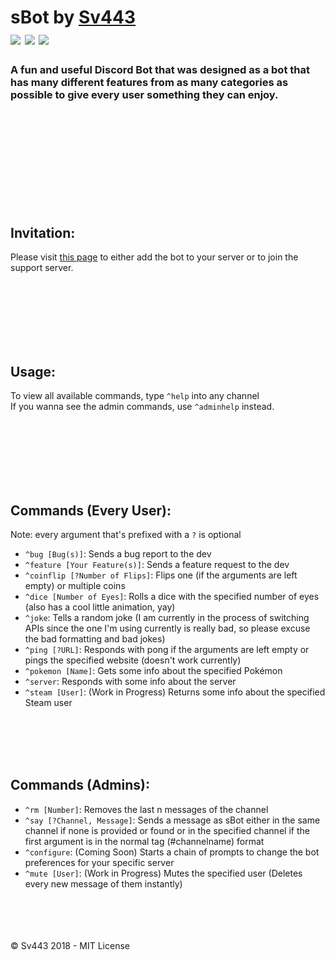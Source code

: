 # sBot by [Sv443](https://sv443.net/)<br>[![](https://img.shields.io/github/license/Sv443/CloudflareDUC.svg?style=flat-square)](https://github.com/Sv443/CloudflareDUC/blob/master/LICENSE) [![](https://img.shields.io/github/issues/Sv443/CloudflareDUC.svg?style=flat-square)](https://github.com/Sv443/CloudflareDUC/issues) [![](https://img.shields.io/github/stars/Sv443/CloudflareDUC.svg?style=flat-square)](https://github.com/Sv443/CloudflareDUC/)
### A fun and useful Discord Bot that was designed as a bot that has many different features from as many categories as possible to give every user something they can enjoy.

<br><br><br><br><br><br><br><br><br>

## Invitation:
Please visit [this page](https://sv443.net/r/sBot) to either add the bot to your server or to join the support server.

<br><br><br><br><br><br>

## Usage:
To view all available commands, type `^help` into any channel<br>
If you wanna see the admin commands, use `^adminhelp` instead.

<br><br><br><br><br><br>

## Commands (Every User):

Note: every argument that's prefixed with a `?` is optional

- `^bug [Bug(s)]`: Sends a bug report to the dev
- `^feature [Your Feature(s)]`: Sends a feature request to the dev
- `^coinflip [?Number of Flips]`: Flips one (if the arguments are left empty) or multiple coins
- `^dice [Number of Eyes]`: Rolls a dice with the specified number of eyes (also has a cool little animation, yay)
- `^joke`: Tells a random joke (I am currently in the process of switching APIs since the one I'm using currently is really bad, so please excuse the bad formatting and bad jokes)
- `^ping [?URL]`: Responds with pong if the arguments are left empty or pings the specified website (doesn't work currently)
- `^pokemon [Name]`: Gets some info about the specified Pokémon
- `^server`: Responds with some info about the server
- `^steam [User]`: (Work in Progress) Returns some info about the specified Steam user

<br><br><br><br>

## Commands (Admins):

- `^rm [Number]`: Removes the last n messages of the channel
- `^say [?Channel, Message]`: Sends a message as sBot either in the same channel if none is provided or found or in the specified channel if the first argument is in the normal tag (#channelname) format
- `^configure`: (Coming Soon) Starts a chain of prompts to change the bot preferences for your specific server
- `^mute [User]`: (Work in Progress) Mutes the specified user (Deletes every new message of them instantly)


<br><br><br><br>
© Sv443 2018 - MIT License

